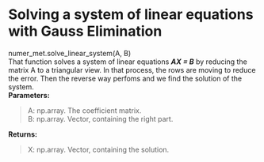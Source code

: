 # Solving a system of linear equations with Gauss Elimination
numer_met.solve_linear_system(A, B) <br />
That function solves a system of linear equations ***AX = B*** by reducing the matrix A to a triangular view. In that process, the rows are moving to reduce the error. Then the reverse way perfoms and we find the solution of the system. <br />
**Parameters:**
>A: np.array. The coefficient matrix. <br />
>B: np.array. Vector, containing the right part. <br />

**Returns:**
>X: np.array. Vector, containing the solution. <br />
